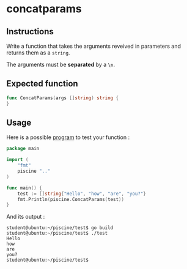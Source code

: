 # concatparams

## Instructions

Write a function that takes the arguments reveived in parameters and returns them as a `string`.

The arguments must be **separated** by a `\n`.

## Expected function

```go
func ConcatParams(args []string) string {
}
```

## Usage

Here is a possible [program](TODO-LINK) to test your function :

```go
package main

import (
	"fmt"
	piscine ".."
)

func main() {
	test := []string{"Hello", "how", "are", "you?"}
	fmt.Println(piscine.ConcatParams(test))
}
```

And its output :

```console
student@ubuntu:~/piscine/test$ go build
student@ubuntu:~/piscine/test$ ./test
Hello
how
are
you?
student@ubuntu:~/piscine/test$
```
